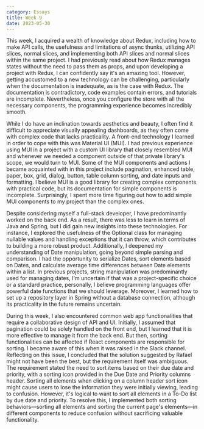 ```yaml
---
category: Essays
title: Week 9 
date: 2023-05-30
---
```


This week, I acquired a wealth of knowledge about Redux, including how to make API calls, the usefulness and limitations of async thunks, utilizing API slices, normal slices, and implementing both API slices and normal slices within the same project. I had previously read about how Redux manages states without the need to pass them as props, and upon developing a project with Redux, I can confidently say it's an amazing tool. However, getting accustomed to a new technology can be challenging, particularly when the documentation is inadequate, as is the case with Redux. The documentation is contradictory, code examples contain errors, and tutorials are incomplete. Nevertheless, once you configure the store with all the necessary components, the programming experience becomes incredibly smooth.

While I do have an inclination towards aesthetics and beauty, I often find it difficult to appreciate visually appealing dashboards, as  they often come with complex code that lacks practicality. A front-end technology I learned in order to cope with this was Material UI (MUI). I had previous experience using MUI in a project with a custom UI library that closely resembled MUI and whenever we needed a component outside of that private library's scope, we would turn to MUI. Some of the MUI components and actions I became acquainted with in this project include pagination, enhanced table, paper, box, grid, dialog, button, table column sorting, and date inputs and formatting. I believe MUI is a good library for creating complex components with practical code, but its documentation for simple components is incomplete. Surprisingly, I spent more time figuring out how to add simple MUI components to my project than the complex ones.

Despite considering myself a full-stack developer, I have predominantly worked on the back end. As a result, there was less to learn in terms of Java and Spring, but I did gain new insights into these technologies. For instance, I explored the usefulness of the Optional class for managing nullable values and handling exceptions that it can throw, which contributes to building a more robust product. Additionally, I deepened my understanding of Date manipulation, going beyond simple parsing and comparison. I had the opportunity to serialize Dates, sort elements based on Dates, and calculate average time differences between Date elements within a list. In previous projects, string manipulation was predominantly used for managing dates, I'm uncertain if that was a project-specific choice or a standard practice, personally, I believe programming languages offer powerful date functions that we should leverage. Moreover, I learned how to set up a repository layer in Spring without a database connection, although its practicality in the future remains uncertain.

During this week, I also encountered common web app functionalities that require a collaborative design of API and UI. Initially, I assumed that pagination could be solely handled on the front end, but I learned that it is more effective to manage it from the back end. But then, sorting functionalities can be affected if React components are responsible for sorting. I became aware of this when it was raised in the Slack channel. Reflecting on this issue, I concluded that the solution suggested by Rafael might not have been the best, but the requirement itself was ambiguous. The requirement stated the need to sort items based on their due date and priority, with a sorting icon provided in the Due Date and Priority columns header. Sorting all elements when clicking on a column header sort icon might cause users to lose the information they were initially viewing, leading to confusion. However, it's logical to want to sort all elements in a To-Do list by due date and priority. To resolve this, I implemented both sorting behaviors—sorting all elements and sorting the current page's elements—in different components to reduce confusion without sacrificing valuable functionality.